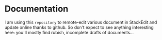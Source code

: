 # Documentation

I am using this `repository` to remote-edit various document in StackEdit and update online thanks to github. So don't expect to see anything interesting here: you'll mostly find rubish, incomplete drafts of documents...
